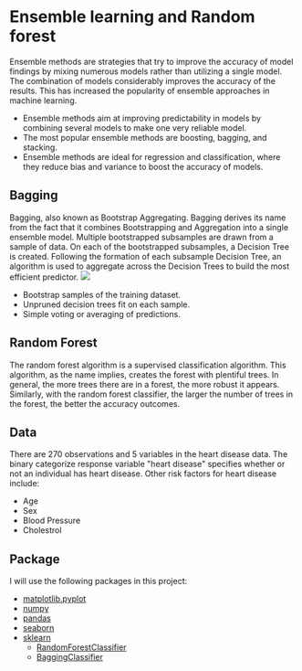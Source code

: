 # Ensemble learning and Random forest

Ensemble methods are strategies that try to improve the accuracy of model findings by mixing numerous models rather than utilizing a single model. The combination of models considerably improves the accuracy of the results. This has increased the popularity of ensemble approaches in machine learning.

* Ensemble methods aim at improving predictability in models by combining several models to make one very reliable model.
* The most popular ensemble methods are boosting, bagging, and stacking.
* Ensemble methods are ideal for regression and classification, where they reduce bias and variance to boost the accuracy of models.

## Bagging 
Bagging, also known as Bootstrap Aggregating. Bagging derives its name from the fact that it combines Bootstrapping and Aggregation into a single ensemble model. Multiple bootstrapped subsamples are drawn from a sample of data. On each of the bootstrapped subsamples, a Decision Tree is created. Following the formation of each subsample Decision Tree, an algorithm is used to aggregate across the Decision Trees to build the most efficient predictor. 
![](https://miro.medium.com/max/1400/0*PBGJw23ud8Sp7qO4.)

* Bootstrap samples of the training dataset.
* Unpruned decision trees fit on each sample.
* Simple voting or averaging of predictions.


## Random Forest
The random forest algorithm is a supervised classification algorithm. This algorithm, as the name implies, creates the forest with plentiful trees. In general, the more trees there are in a forest, the more robust it appears. Similarly, with the random forest classifier, the larger the number of trees in the forest, the better the accuracy outcomes.

## Data
There are 270 observations and 5 variables in the heart disease data. The binary categorize response variable "heart disease" specifies whether or not an individual has heart disease. Other risk factors for heart disease include:
* Age
* Sex
* Blood Pressure
* Cholestrol

## Package 
I will use the following packages in this project:
* [matplotlib.pyplot](https://matplotlib.org/stable/api/_as_gen/matplotlib.pyplot.html)
* [numpy](https://numpy.org)
* [pandas](https://pandas.pydata.org)
* [seaborn](https://seaborn.pydata.org)
* [sklearn](https://scikit-learn.org/stable/)
  * [RandomForestClassifier](https://scikit-learn.org/stable/modules/generated/sklearn.ensemble.RandomForestClassifier.html)
  * [BaggingClassifier](https://scikit-learn.org/stable/modules/generated/sklearn.ensemble.BaggingClassifier.html)

